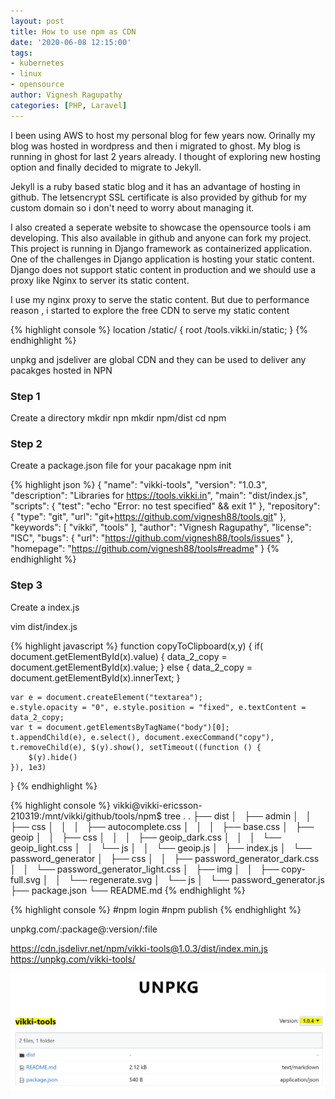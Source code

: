 ```yaml
---
layout: post
title: How to use npm as CDN
date: '2020-06-08 12:15:00'
tags:
- kubernetes
- linux
- opensource
author: Vignesh Ragupathy
categories: [PHP, Laravel]
---
```


I been using AWS to host my personal blog for few years now. Orinally my blog was hosted in wordpress and then i migrated to ghost. My blog is running in ghost for last 2 years already. I thought of exploring new hosting option and finally decided to migrate to Jekyll. 

Jekyll is a ruby based static blog and it has an advantage of hosting in github. The letsencrypt SSL certificate is also provided by github for my custom domain so i don't need to worry about managing it.

I also created a seperate website to showcase the opensource tools i am developing. This also available in github and anyone can fork my project. This project is running in Django framework as containerized application. One of the challenges in Django application is hosting your static content. Django does not support static content in production and we should use a proxy like Nginx to server its static content.

I use my nginx proxy to serve the static content. But due to performance reason , i started to explore the free CDN to serve my static content


{% highlight console %}
location /static/ {
        root /tools.vikki.in/static;
    }
{% endhighlight %}

unpkg and jsdeliver are global CDN and they can be used to deliver any pacakges hosted in NPN

### Step 1
Create a directory 
mkdir npn
mkdir npm/dist
cd npm
### Step 2
Create a package.json file for your pacakage
npm init

{% highlight json %}
{
  "name": "vikki-tools",
  "version": "1.0.3",
  "description": "Libraries for https://tools.vikki.in",
  "main": "dist/index.js",
  "scripts": {
    "test": "echo \"Error: no test specified\" && exit 1"
  },
  "repository": {
    "type": "git",
    "url": "git+https://github.com/vignesh88/tools.git"
  },
  "keywords": [
    "vikki",
    "tools"
  ],
  "author": "Vignesh Ragupathy",
  "license": "ISC",
  "bugs": {
    "url": "https://github.com/vignesh88/tools/issues"
  },
  "homepage": "https://github.com/vignesh88/tools#readme"
}
{% endhighlight %}

### Step 3
Create a index.js

vim dist/index.js 

{% highlight javascript %}
function copyToClipboard(x,y) {
    if( document.getElementById(x).value) {
        data_2_copy = document.getElementById(x).value;
    } else {
        data_2_copy = document.getElementById(x).innerText;
    }

    var e = document.createElement("textarea");
    e.style.opacity = "0", e.style.position = "fixed", e.textContent = data_2_copy;
    var t = document.getElementsByTagName("body")[0];
    t.appendChild(e), e.select(), document.execCommand("copy"), t.removeChild(e), $(y).show(), setTimeout((function () {
        $(y).hide()
    }), 1e3)
}
{% endhighlight %}

{% highlight console %}
vikki@vikki-ericsson-210319:/mnt/vikki/github/tools/npm$ tree .
.
├── dist
│   ├── admin
│   │   ├── css
│   │   │   ├── autocomplete.css
│   │   │   ├── base.css
│   ├── geoip
│   │   ├── css
│   │   │   ├── geoip_dark.css
│   │   │   └── geoip_light.css
│   │   └── js
│   │       └── geoip.js
│   ├── index.js
│   └── password_generator
│       ├── css
│       │   ├── password_generator_dark.css
│       │   └── password_generator_light.css
│       ├── img
│       │   ├── copy-full.svg
│       │   └── regenerate.svg
│       └── js
│           └── password_generator.js
├── package.json
└── README.md
{% endhighlight %}

{% highlight console %}
#npm login
#npm publish
{% endhighlight %}

unpkg.com/:package@:version/:file
<script src="https://unpkg.com/selector-library@1.0.6/selector.js"></script>
<script src="https://unpkg.com/selector-library"></script>
<script src="https://cdn.jsdelivr.net/npm/package-name"></script>
https://cdn.jsdelivr.net/npm/vikki-tools@1.0.3/dist/index.min.js
https://unpkg.com/vikki-tools/

![unpkg screenshot](/content/images/2020/unpkg_vikki_tools.jpg)